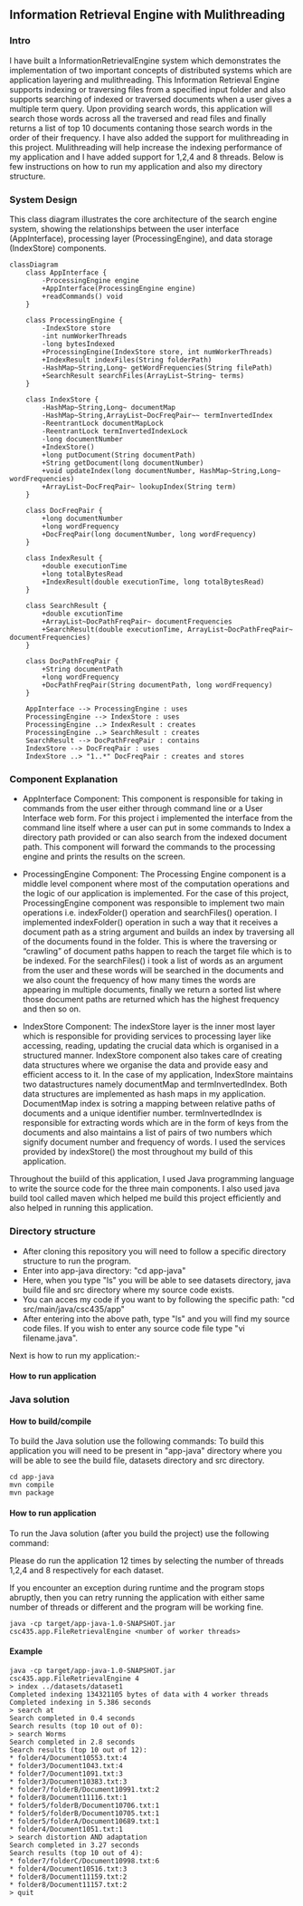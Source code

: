 ## Information Retrieval Engine with Mulithreading

### Intro

I have built a InformationRetrievalEngine system which demonstrates the implementation of two important concepts of distributed systems which are application layering and mulithreading. This Information Retrieval Engine supports indexing or traversing files from a specified input folder and also supports searching of indexed or traversed documents when a user gives a multiple term query. Upon providing search words, this application will search those words across all the traversed and read files and finally returns a list of top 10 documents contaning those search words in the order of their frequency. I have also added the support for mulithreading in this project. Mulithreading will help increase the indexing performance of my application and I have added support for 1,2,4 and 8 threads. Below is few instructions on how to run my application and also my directory structure.

### System Design

This class diagram illustrates the core architecture of the search engine system, showing the relationships between the user interface (AppInterface), processing layer (ProcessingEngine), and data storage (IndexStore) components.


```mermaid
classDiagram
    class AppInterface {
        -ProcessingEngine engine
        +AppInterface(ProcessingEngine engine)
        +readCommands() void
    }
    
    class ProcessingEngine {
        -IndexStore store
        -int numWorkerThreads
        -long bytesIndexed
        +ProcessingEngine(IndexStore store, int numWorkerThreads)
        +IndexResult indexFiles(String folderPath)
        -HashMap~String,Long~ getWordFrequencies(String filePath)
        +SearchResult searchFiles(ArrayList~String~ terms)
    }
    
    class IndexStore {
        -HashMap~String,Long~ documentMap
        -HashMap~String,ArrayList~DocFreqPair~~ termInvertedIndex
        -ReentrantLock documentMapLock
        -ReentrantLock termInvertedIndexLock
        -long documentNumber
        +IndexStore()
        +long putDocument(String documentPath)
        +String getDocument(long documentNumber)
        +void updateIndex(long documentNumber, HashMap~String,Long~ wordFrequencies)
        +ArrayList~DocFreqPair~ lookupIndex(String term)
    }
    
    class DocFreqPair {
        +long documentNumber
        +long wordFrequency
        +DocFreqPair(long documentNumber, long wordFrequency)
    }
    
    class IndexResult {
        +double executionTime
        +long totalBytesRead
        +IndexResult(double executionTime, long totalBytesRead)
    }
    
    class SearchResult {
        +double excutionTime
        +ArrayList~DocPathFreqPair~ documentFrequencies
        +SearchResult(double executionTime, ArrayList~DocPathFreqPair~ documentFrequencies)
    }
    
    class DocPathFreqPair {
        +String documentPath
        +long wordFrequency
        +DocPathFreqPair(String documentPath, long wordFrequency)
    }

    AppInterface --> ProcessingEngine : uses
    ProcessingEngine --> IndexStore : uses
    ProcessingEngine ..> IndexResult : creates
    ProcessingEngine ..> SearchResult : creates
    SearchResult --> DocPathFreqPair : contains
    IndexStore --> DocFreqPair : uses
    IndexStore ..> "1..*" DocFreqPair : creates and stores
```
### Component Explanation

* AppInterface Component: This component is responsible for taking in commands from the user either through command line or a User Interface web form. For this project i implemented the interface from the command line itself where a user can put in some commands to Index a directory path provided or can also search from the indexed document path. This component will forward the commands to the processing engine and prints the results on the screen.

* ProcessingEngine Component: The Processing Engine component is a middle level component where most of the computation operations and the logic of our application is implemented. For the case of this project, ProcessingEngine component was responsible to implement two main operations i.e. indexFolder() operation and searchFiles() operation. I implemented indexFolder() operation in such a way that it receives a document path as a string argument and builds an index by traversing all of the documents found in the folder. This is where the traversing or “crawling” of document paths happen to reach the target file which is to be indexed. For the searchFiles() i took a list of words as an argument from the user and these words will be searched in the documents and we also count the frequency of how many times the words are appearing in multiple documents, finally we return a sorted list where those document paths are returned which has the highest frequency and then so on.

* IndexStore Component: The indexStore layer is the inner most layer which is responsible for providing services to processing layer like accessing, reading, updating the crucial data which is organised in a structured manner. IndexStore component also takes care of creating data structures where we organise the data and provide easy and efficient access to it. In the case of my application, IndexStore maintains two datastructures namely documentMap and termInvertedIndex. Both data structures are implemented as hash maps in my application. DocumentMap index is sotring a mapping between relative paths of documents and a unique identifier number. termInvertedIndex is responsible for extracting words which are in the form of keys from the documents and also maintains a list of pairs of two numbers which signify document number and frequency of words. I used the services provided by indexStore() the most throughout my build of this application.

Throughout the buiild of this application, I used Java programming language to write the source code for the three main components. I also used java build tool called maven which helped me build this project efficiently and also helped in running this application.

### Directory structure

* After cloning this repository you will need to follow a specific directory structure to run the program.
* Enter into app-java directory: "cd app-java"
* Here, when you type "ls" you will be able to see datasets directory, java build file and src directory where my source code exists.
* You can acces my code if you want to by following the specific path: "cd src/main/java/csc435/app"
* After entering into the above path, type "ls" and you will find my source code files. If you wish to enter any source code file type "vi filename.java".

Next is how to run my application:-


#### How to run application


### Java solution
#### How to build/compile

To build the Java solution use the following commands:
To build this application you will need to be present in "app-java" directory where you will be able to see the build file, datasets directory and src directory.
```
cd app-java
mvn compile
mvn package
```

#### How to run application

To run the Java solution (after you build the project) use the following command:

Please do run the application 12 times by selecting the number of threads 1,2,4 and 8 respectively for each dataset.

If you encounter an exception during runtime and the program stops abruptly, then you can retry running the application with either same number of threads or different and the program will be working fine.
```
java -cp target/app-java-1.0-SNAPSHOT.jar csc435.app.FileRetrievalEngine <number of worker threads>
```

#### Example

```
java -cp target/app-java-1.0-SNAPSHOT.jar csc435.app.FileRetrievalEngine 4
> index ../datasets/dataset1
Completed indexing 134321105 bytes of data with 4 worker threads
Completed indexing in 5.386 seconds
> search at
Search completed in 0.4 seconds
Search results (top 10 out of 0):
> search Worms
Search completed in 2.8 seconds
Search results (top 10 out of 12):
* folder4/Document10553.txt:4
* folder3/Document1043.txt:4
* folder7/Document1091.txt:3
* folder3/Document10383.txt:3
* folder7/folderB/Document10991.txt:2
* folder8/Document11116.txt:1
* folder5/folderB/Document10706.txt:1
* folder5/folderB/Document10705.txt:1
* folder5/folderA/Document10689.txt:1
* folder4/Document1051.txt:1
> search distortion AND adaptation
Search completed in 3.27 seconds
Search results (top 10 out of 4):
* folder7/folderC/Document10998.txt:6
* folder4/Document10516.txt:3
* folder8/Document11159.txt:2
* folder8/Document11157.txt:2
> quit
```
